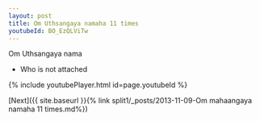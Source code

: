 ```yaml
---
layout: post
title: Om Uthsangaya namaha 11 times
youtubeId: BO_EzQLViTw
---
```

 
 
Om Uthsangaya nama 
 
 -  Who is not attached 
 
  
 
  
 
 
 
 
 
 


{% include youtubePlayer.html id=page.youtubeId %}
 
[Next]({{ site.baseurl }}{% link  split1/_posts/2013-11-09-Om mahaangaya namaha 11 times.md%})
 
